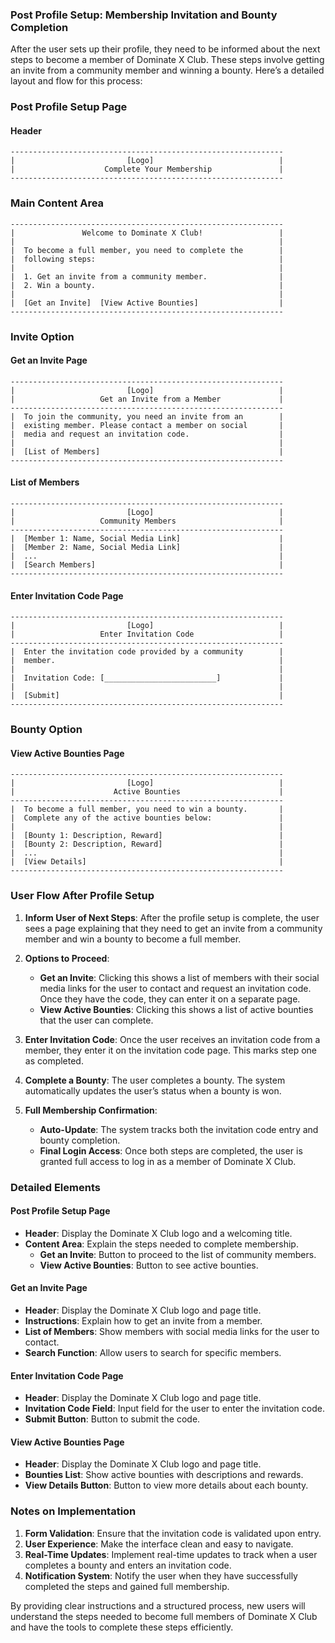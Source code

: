 ### Post Profile Setup: Membership Invitation and Bounty Completion

After the user sets up their profile, they need to be informed about the next steps to become a member of Dominate X Club. These steps involve getting an invite from a community member and winning a bounty. Here’s a detailed layout and flow for this process:

### Post Profile Setup Page

#### Header
```plaintext
-------------------------------------------------------------
|                         [Logo]                            |
|                    Complete Your Membership               |
-------------------------------------------------------------
```

### Main Content Area
```plaintext
-------------------------------------------------------------
|               Welcome to Dominate X Club!                 |
|                                                           |
|  To become a full member, you need to complete the        |
|  following steps:                                         |
|                                                           |
|  1. Get an invite from a community member.                |
|  2. Win a bounty.                                         |
|                                                           |
|  [Get an Invite]  [View Active Bounties]                  |
-------------------------------------------------------------
```

### Invite Option

#### Get an Invite Page
```plaintext
-------------------------------------------------------------
|                         [Logo]                            |
|                   Get an Invite from a Member             |
-------------------------------------------------------------
|  To join the community, you need an invite from an        |
|  existing member. Please contact a member on social       |
|  media and request an invitation code.                    |
|                                                           |
|  [List of Members]                                        |
-------------------------------------------------------------
```

#### List of Members
```plaintext
-------------------------------------------------------------
|                         [Logo]                            |
|                   Community Members                       |
-------------------------------------------------------------
|  [Member 1: Name, Social Media Link]                      |
|  [Member 2: Name, Social Media Link]                      |
|  ...                                                      |
|  [Search Members]                                         |
-------------------------------------------------------------
```

#### Enter Invitation Code Page
```plaintext
-------------------------------------------------------------
|                         [Logo]                            |
|                   Enter Invitation Code                   |
-------------------------------------------------------------
|  Enter the invitation code provided by a community        |
|  member.                                                  |
|                                                           |
|  Invitation Code: [_________________________]             |
|                                                           |
|  [Submit]                                                 |
-------------------------------------------------------------
```

### Bounty Option

#### View Active Bounties Page
```plaintext
-------------------------------------------------------------
|                         [Logo]                            |
|                      Active Bounties                      |
-------------------------------------------------------------
|  To become a full member, you need to win a bounty.       |
|  Complete any of the active bounties below:               |
|                                                           |
|  [Bounty 1: Description, Reward]                          |
|  [Bounty 2: Description, Reward]                          |
|  ...                                                      |
|  [View Details]                                           |
-------------------------------------------------------------
```

### User Flow After Profile Setup

1. **Inform User of Next Steps**: After the profile setup is complete, the user sees a page explaining that they need to get an invite from a community member and win a bounty to become a full member.

2. **Options to Proceed**:
   - **Get an Invite**: Clicking this shows a list of members with their social media links for the user to contact and request an invitation code. Once they have the code, they can enter it on a separate page.
   - **View Active Bounties**: Clicking this shows a list of active bounties that the user can complete.

3. **Enter Invitation Code**: Once the user receives an invitation code from a member, they enter it on the invitation code page. This marks step one as completed.

4. **Complete a Bounty**: The user completes a bounty. The system automatically updates the user’s status when a bounty is won.

5. **Full Membership Confirmation**:
   - **Auto-Update**: The system tracks both the invitation code entry and bounty completion.
   - **Final Login Access**: Once both steps are completed, the user is granted full access to log in as a member of Dominate X Club.

### Detailed Elements

#### Post Profile Setup Page

- **Header**: Display the Dominate X Club logo and a welcoming title.
- **Content Area**: Explain the steps needed to complete membership.
  - **Get an Invite**: Button to proceed to the list of community members.
  - **View Active Bounties**: Button to see active bounties.

#### Get an Invite Page

- **Header**: Display the Dominate X Club logo and page title.
- **Instructions**: Explain how to get an invite from a member.
- **List of Members**: Show members with social media links for the user to contact.
- **Search Function**: Allow users to search for specific members.

#### Enter Invitation Code Page

- **Header**: Display the Dominate X Club logo and page title.
- **Invitation Code Field**: Input field for the user to enter the invitation code.
- **Submit Button**: Button to submit the code.

#### View Active Bounties Page

- **Header**: Display the Dominate X Club logo and page title.
- **Bounties List**: Show active bounties with descriptions and rewards.
- **View Details Button**: Button to view more details about each bounty.

### Notes on Implementation

1. **Form Validation**: Ensure that the invitation code is validated upon entry.
2. **User Experience**: Make the interface clean and easy to navigate.
3. **Real-Time Updates**: Implement real-time updates to track when a user completes a bounty and enters an invitation code.
4. **Notification System**: Notify the user when they have successfully completed the steps and gained full membership.

By providing clear instructions and a structured process, new users will understand the steps needed to become full members of Dominate X Club and have the tools to complete these steps efficiently.